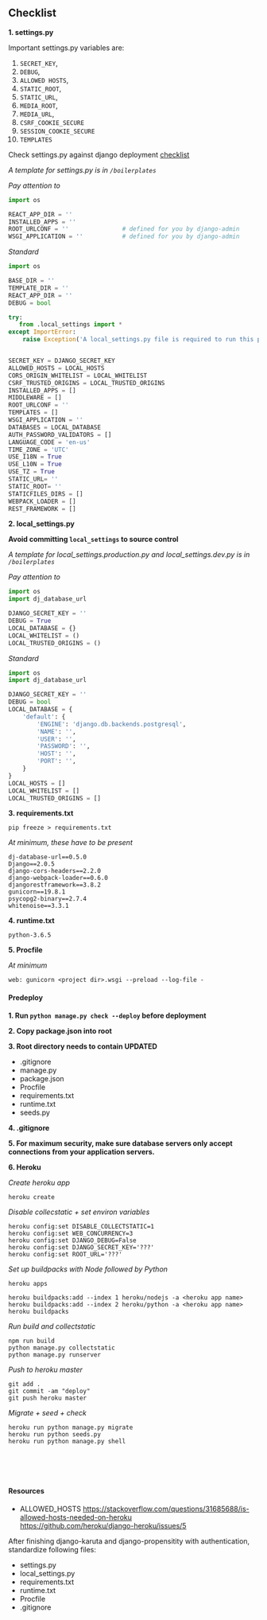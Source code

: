 ## Checklist 

**1. settings.py**

Important settings.py variables are:
1.  `SECRET_KEY`, 
2.  `DEBUG`, 
3.  `ALLOWED HOSTS`, 
4.  `STATIC_ROOT`, 
5.  `STATIC_URL`, 
6.  `MEDIA_ROOT`, 
7.  `MEDIA_URL`,
8.  `CSRF_COOKIE_SECURE`
9.  `SESSION_COOKIE_SECURE`
10. `TEMPLATES`
 
Check settings.py against django deployment [checklist](https://docs.djangoproject.com/en/2.0/howto/deployment/checklist/)

_A template for settings.py is in `/boilerplates`_

_Pay attention to_
```python
import os 

REACT_APP_DIR = ''
INSTALLED_APPS = ''
ROOT_URLCONF = '' 				# defined for you by django-admin
WSGI_APPLICATION = '' 			# defined for you by django-admin  
```

_Standard_
```python
import os 

BASE_DIR = ''
TEMPLATE_DIR = ''
REACT_APP_DIR = ''
DEBUG = bool 

try:
   from .local_settings import *
except ImportError:
    raise Exception('A local_settings.py file is required to run this project') 


SECRET_KEY = DJANGO_SECRET_KEY
ALLOWED_HOSTS = LOCAL_HOSTS 
CORS_ORIGIN_WHITELIST = LOCAL_WHITELIST 
CSRF_TRUSTED_ORIGINS = LOCAL_TRUSTED_ORIGINS
INSTALLED_APPS = []
MIDDLEWARE = []
ROOT_URLCONF = ''
TEMPLATES = []
WSGI_APPLICATION = ''
DATABASES = LOCAL_DATABASE
AUTH_PASSWORD_VALIDATORS = []
LANGUAGE_CODE = 'en-us'
TIME_ZONE = 'UTC'
USE_I18N = True
USE_L10N = True
USE_TZ = True
STATIC_URL= ''
STATIC_ROOT= ''
STATICFILES_DIRS = []
WEBPACK_LOADER = []
REST_FRAMEWORK = []
```

**2. local_settings.py**

**Avoid committing `local_settings` to source control**

_A template for local_settings.production.py and local_settings.dev.py is in `/boilerplates`_

_Pay attention to_
```python
import os
import dj_database_url

DJANGO_SECRET_KEY = ''
DEBUG = True
LOCAL_DATABASE = {}
LOCAL_WHITELIST = ()
LOCAL_TRUSTED_ORIGINS = ()
```

_Standard_
```python 
import os
import dj_database_url

DJANGO_SECRET_KEY = ''
DEBUG = bool
LOCAL_DATABASE = {
    'default': {
        'ENGINE': 'django.db.backends.postgresql',
        'NAME': '',
        'USER': '',
        'PASSWORD': '',
        'HOST': '',
        'PORT': '',
    }
}
LOCAL_HOSTS = []
LOCAL_WHITELIST = []
LOCAL_TRUSTED_ORIGINS = [] 
```

**3. requirements.txt**

```
pip freeze > requirements.txt 
```

_At minimum, these have to be present_
```
dj-database-url==0.5.0
Django==2.0.5
django-cors-headers==2.2.0
django-webpack-loader==0.6.0
djangorestframework==3.8.2
gunicorn==19.8.1
psycopg2-binary==2.7.4
whitenoise==3.3.1
```

**4. runtime.txt**
```
python-3.6.5
```

**5. Procfile**

_At minimum_
```
web: gunicorn <project dir>.wsgi --preload --log-file -
```

#### Predeploy 

**1. Run `python manage.py check --deploy` before deployment** 


**2. Copy package.json into root**


**3. Root directory needs to contain UPDATED**
- .gitignore 
- manage.py 
- package.json 
- Procfile 
- requirements.txt 
- runtime.txt 
- seeds.py


**4. .gitignore**


**5. For maximum security, make sure database servers only accept connections from your application servers.**


**6. Heroku**

_Create heroku app_
```
heroku create
```

_Disable collecstatic + set environ variables_
```
heroku config:set DISABLE_COLLECTSTATIC=1
heroku config:set WEB_CONCURRENCY=3
heroku config:set DJANGO_DEBUG=False
heroku config:set DJANGO_SECRET_KEY='???'
heroku config:set ROOT_URL='???'
```

_Set up buildpacks with Node followed by Python_
```
heroku apps 

heroku buildpacks:add --index 1 heroku/nodejs -a <heroku app name>
heroku buildpacks:add --index 2 heroku/python -a <heroku app name>
heroku buildpacks 
```

_Run build and collectstatic_
```
npm run build 
python manage.py collectstatic
python manage.py runserver 
```

_Push to heroku master_
```
git add . 
git commit -am "deploy"
git push heroku master
```

_Migrate + seed + check_	
```
heroku run python manage.py migrate
heroku run python seeds.py
heroku run python manage.py shell 
```

<br>
<br>
<br>


#### Resources 
* ALLOWED_HOSTS
  https://stackoverflow.com/questions/31685688/is-allowed-hosts-needed-on-heroku <br>
  https://github.com/heroku/django-heroku/issues/5 <br>




After finishing django-karuta and django-propensitity with authentication, standardize following files:
- settings.py 
- local_settings.py 
- requirements.txt 
- runtime.txt
- Procfile
- .gitignore